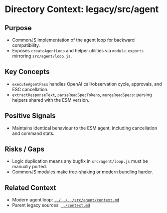 # Directory Context: legacy/src/agent

## Purpose
- CommonJS implementation of the agent loop for backward compatibility.
- Exposes `createAgentLoop` and helper utilities via `module.exports` mirroring `src/agent/loop.js`.

## Key Concepts
- `executeAgentPass` handles OpenAI call/observation cycle, approvals, and ESC cancellation.
- `extractResponseText`, `parseReadSpecTokens`, `mergeReadSpecs`: parsing helpers shared with the ESM version.

## Positive Signals
- Maintains identical behaviour to the ESM agent, including cancellation and command stats.

## Risks / Gaps
- Logic duplication means any bugfix in `src/agent/loop.js` must be manually ported.
- CommonJS modules make tree-shaking or modern bundling harder.

## Related Context
- Modern agent loop: [`../../../src/agent/context.md`](../../../src/agent/context.md)
- Parent legacy sources: [`../context.md`](../context.md)
